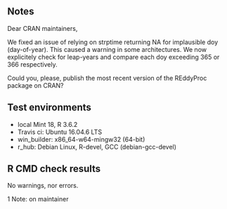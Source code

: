 ## Notes
Dear CRAN maintainers,

We fixed an issue of relying on strptime returning NA for implausible doy 
(day-of-year).
This caused a warning in some architectures. We now explicitely check 
for leap-years and compare each doy exceeding 365 or 366 respectively.

Could you, please, publish the most recent version of the REddyProc package
on CRAN?

## Test environments
* local Mint 18, R 3.6.2
* Travis ci: Ubuntu 16.04.6 LTS
* win_builder: x86_64-w64-mingw32 (64-bit)
* r_hub: Debian Linux, R-devel, GCC (debian-gcc-devel)

## R CMD check results
No warnings, nor errors.

1 Note:
on maintainer 

